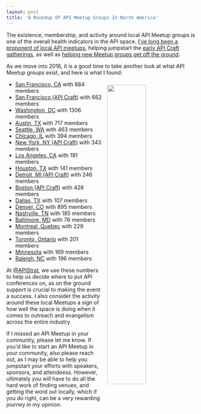```yaml
---
layout: post
title: 'A Roundup Of API Meetup Groups In North America'
---
```

<p>The existence, membership, and activity around local API Meetup groups is one of the overall health indicators in the API space. <a href="http://apievangelist.com/2012/07/20/definition-of-api-craft/">I've long been a proponent of local API meetups</a>, helping jumpstart the <a href="http://apievangelist.com/2012/08/18/api-craft-san-francisco/">early API Craft gatherings</a>, as well as <a href="http://apievangelist.com/2013/05/13/my-talk-tomorrow-night-at-the-dallasforth-worth-api-professionals-meetup/">helping new Meetup groups get off the ground</a>.</p>
<p>As we move into 2016, it is a good time to take another look at what API Meetup groups exist, and here is what I found:</p>
<p><a href="http://apievangelist.com/2012/07/20/definition-of-api-craft/"><img class="c2" style="padding: 10px;" src="http://kinlane-productions.s3.amazonaws.com/oscon-drinkup-2.jpg" alt="" width="45%" align="right" /></a></p>
<ul>
<li><a href="http://www.meetup.com/API-Meetup/">San Francisco, CA</a> with 884 members</li>
<li><a href="http://www.meetup.com/api-craft-san-francisco/">San Francisco (API Craft)</a> with 662 members</li>
<li><a href="http://www.meetup.com/DC-Web-API-User-Group/">Washington, DC</a> with 1306 members</li>
<li><a href="http://www.meetup.com/Austin-Homegrown-API/">Austin, TX</a> with 717 members</li>
<li><a href="http://www.meetup.com/Seattle-API-Meetup/">Seattle, WA</a> with 463 members</li>
<li><a href="http://www.meetup.com/API-Craft-Chicago/">Chicago, IL</a> with 394 members</li>
<li><a href="http://www.meetup.com/api-craft-nyc/">New York, NY (API Craft)</a> with 343 members</li>
<li><a href="http://www.meetup.com/LA-RESTful-API-Working-Group/">Los Angeles, CA</a> with 191 members</li>
<li><a href="http://www.meetup.com/Houston-Area-API-Meetup/">Houston, TX</a> with 141 members</li>
<li><a href="http://www.meetup.com/API-Craft-Detroit/">Detroit, MI (API Craft)</a>&nbsp;with 246 members</li>
<li><a href="http://www.meetup.com/API-Craft-Boston/">Boston (API Craft)</a> with 426 members</li>
<li><a href="http://www.meetup.com/DFW-API-Professionals/">Dallas, TX</a> with 107 members</li>
<li><a href="http://www.meetup.com/All-Things-API/">Denver, CO</a> with 895 members</li>
<li><a href="http://www.meetup.com/NashAPI/">Nashville, TN</a> with 185 members</li>
<li><a href="http://www.meetup.com/baltimoreapi/">Baltimore, MD</a> with 76 members</li>
<li><a href="http://www.meetup.com/api-montreal/">Montreal, Quebec</a> with 229 members&nbsp;</li>
<li><a href="http://www.meetup.com/api-toronto/">Toronto, Ontario</a> with 201 members&nbsp;</li>
<li><a href="http://www.meetup.com/Minnesota-API-Developers-Group/">Minnesota</a> with 169 members&nbsp;</li>
<li><a href="http://www.meetup.com/TRI-REST/">Raleigh, NC</a> with 196 members</li>
</ul>
<p>At <a href="https://twitter.com/apistrat">@APIStrat</a>, we use these numbers to help us decide where to put API conferences on, as on the ground support is crucial to making the event a success. I also consider the activity around these local Meetups a sign of how well the space is doing when it comes to outreach and evangelism across the entire industry.&nbsp;</p>
<p>If I missed an API Meetup in your community, please let me know. If you'd like to start an API Meetup in your community, also please reach out, as I may be able to help you jumpstart your efforts with speakers, sponsors, and attendeess. However, ultimately you will have to do all the hard work of finding venues, and getting the word out locally, which if you do right, can be a very rewarding journey in my opinion.</p>